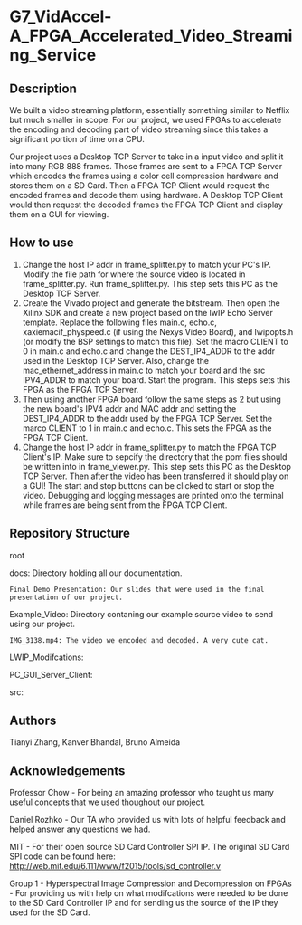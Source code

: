 # G7_VidAccel-A_FPGA_Accelerated_Video_Streaming_Service

## Description

We built a video streaming platform, essentially something similar to Netflix but much smaller in scope. For our project, we used FPGAs to accelerate the encoding and decoding part of video streaming since this takes a significant portion of time on a CPU. 

Our project uses a Desktop TCP Server to take in a input video and split it into many RGB 888 frames. Those frames are sent to a FPGA TCP Server which encodes the frames using a color cell compression hardware and stores them on a SD Card. Then a FPGA TCP Client would request the encoded frames and decode them using hardware. A Desktop TCP Client would then request the decoded frames the FPGA TCP Client and display them on a GUI for viewing.

## How to use

1. Change the host IP addr in frame_splitter.py to match your PC's IP. Modify the file path for where the source video is located in frame_splitter.py. Run frame_splitter.py. This step sets this PC as the Desktop TCP Server.
2. Create the Vivado project and generate the bitstream. Then open the Xilinx SDK and create a new project based on the lwIP Echo Server template. Replace the following files main.c, echo.c, xaxiemacif_physpeed.c (if using the Nexys Video Board), and lwipopts.h (or modify the BSP settings to match this file). Set the macro CLIENT to 0 in main.c and echo.c and change the DEST_IP4_ADDR to the addr used in the Desktop TCP Server. Also, change the mac_ethernet_address in main.c to match your board and the src IPV4_ADDR to match your board. Start the program. This steps sets this FPGA as the FPGA TCP Server.
3. Then using another FPGA board follow the same steps as 2 but using the new board's IPV4 addr and MAC addr and setting the DEST_IP4_ADDR to the addr used by the FPGA TCP Server. Set the marco CLIENT to 1 in main.c and echo.c. This sets the FPGA as the FPGA TCP Client.
4. Change the host IP addr in frame_splitter.py to match the FPGA TCP Client's IP. Make sure to sepcify the directory that the ppm files should be written into in frame_viewer.py. This step sets this PC as the Desktop TCP Server. Then after the video has been transferred it should play on a GUI! The start and stop buttons can be clicked to start or stop the video. Debugging and logging messages are printed onto the terminal while frames are being sent from the FPGA TCP Client.

## Repository Structure

root

  docs: Directory holding all our documentation.

    Final Demo Presentation: Our slides that were used in the final presentation of our project.

  Example_Video: Directory contaning our example source video to send using our project.

    IMG_3138.mp4: The video we encoded and decoded. A very cute cat.

  LWIP_Modifcations:

  PC_GUI_Server_Client:

  src:


## Authors

Tianyi Zhang,
Kanver Bhandal,
Bruno Almeida 

## Acknowledgements
Professor Chow - For being an amazing professor who taught us many useful concepts that we used thoughout our project. 

Daniel Rozhko - Our TA who provided us with lots of helpful feedback and helped answer any questions we had.

MIT - For their open source SD Card Controller SPI IP. The original SD Card SPI code can be found here: http://web.mit.edu/6.111/www/f2015/tools/sd_controller.v

Group 1 - Hyperspectral Image Compression and Decompression on FPGAs - For providing us with help on what modifcations were needed to be done to the SD Card Controller IP and for sending us the source of the IP they used for the SD Card.
